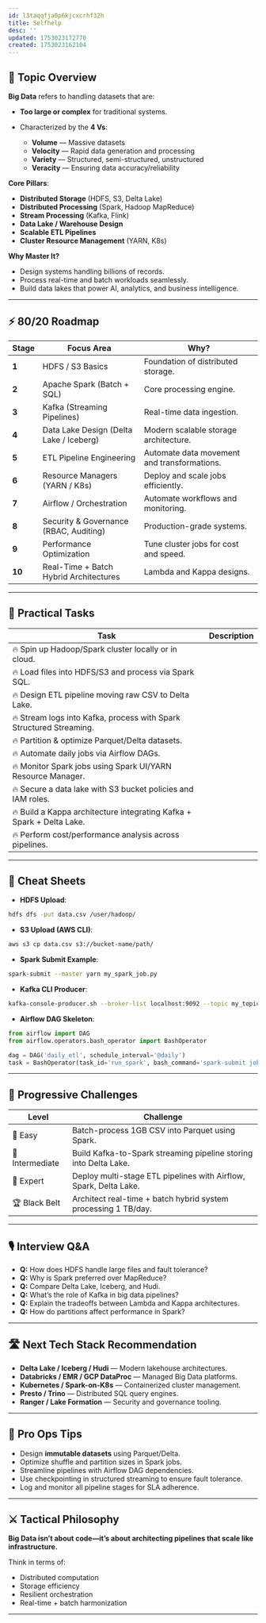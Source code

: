 ```yaml
---
id: l3taqqfja0p6kjcxcrhf32h
title: Selfhelp
desc: ''
updated: 1753023172770
created: 1753023162104
---
```


## 📌 Topic Overview

**Big Data** refers to handling datasets that are:

* **Too large or complex** for traditional systems.
* Characterized by the **4 Vs**:

  * **Volume** — Massive datasets
  * **Velocity** — Rapid data generation and processing
  * **Variety** — Structured, semi-structured, unstructured
  * **Veracity** — Ensuring data accuracy/reliability

**Core Pillars**:

* **Distributed Storage** (HDFS, S3, Delta Lake)
* **Distributed Processing** (Spark, Hadoop MapReduce)
* **Stream Processing** (Kafka, Flink)
* **Data Lake / Warehouse Design**
* **Scalable ETL Pipelines**
* **Cluster Resource Management** (YARN, K8s)

**Why Master It?**

* Design systems handling billions of records.
* Process real-time and batch workloads seamlessly.
* Build data lakes that power AI, analytics, and business intelligence.

---

## ⚡ 80/20 Roadmap

| Stage  | Focus Area                              | Why?                                        |
| ------ | --------------------------------------- | ------------------------------------------- |
| **1**  | HDFS / S3 Basics                        | Foundation of distributed storage.          |
| **2**  | Apache Spark (Batch + SQL)              | Core processing engine.                     |
| **3**  | Kafka (Streaming Pipelines)             | Real-time data ingestion.                   |
| **4**  | Data Lake Design (Delta Lake / Iceberg) | Modern scalable storage architecture.       |
| **5**  | ETL Pipeline Engineering                | Automate data movement and transformations. |
| **6**  | Resource Managers (YARN / K8s)          | Deploy and scale jobs efficiently.          |
| **7**  | Airflow / Orchestration                 | Automate workflows and monitoring.          |
| **8**  | Security & Governance (RBAC, Auditing)  | Production-grade systems.                   |
| **9**  | Performance Optimization                | Tune cluster jobs for cost and speed.       |
| **10** | Real-Time + Batch Hybrid Architectures  | Lambda and Kappa designs.                   |

---

## 🚀 Practical Tasks

| Task                                                                  | Description |
| --------------------------------------------------------------------- | ----------- |
| 🔥 Spin up Hadoop/Spark cluster locally or in cloud.                  |             |
| 🔥 Load files into HDFS/S3 and process via Spark SQL.                 |             |
| 🔥 Design ETL pipeline moving raw CSV to Delta Lake.                  |             |
| 🔥 Stream logs into Kafka, process with Spark Structured Streaming.   |             |
| 🔥 Partition & optimize Parquet/Delta datasets.                       |             |
| 🔥 Automate daily jobs via Airflow DAGs.                              |             |
| 🔥 Monitor Spark jobs using Spark UI/YARN Resource Manager.           |             |
| 🔥 Secure a data lake with S3 bucket policies and IAM roles.          |             |
| 🔥 Build a Kappa architecture integrating Kafka + Spark + Delta Lake. |             |
| 🔥 Perform cost/performance analysis across pipelines.                |             |

---

## 🧾 Cheat Sheets

* **HDFS Upload**:

```bash
hdfs dfs -put data.csv /user/hadoop/
```

* **S3 Upload (AWS CLI)**:

```bash
aws s3 cp data.csv s3://bucket-name/path/
```

* **Spark Submit Example**:

```bash
spark-submit --master yarn my_spark_job.py
```

* **Kafka CLI Producer**:

```bash
kafka-console-producer.sh --broker-list localhost:9092 --topic my_topic
```

* **Airflow DAG Skeleton**:

```python
from airflow import DAG
from airflow.operators.bash_operator import BashOperator

dag = DAG('daily_etl', schedule_interval='@daily')
task = BashOperator(task_id='run_spark', bash_command='spark-submit job.py', dag=dag)
```

---

## 🎯 Progressive Challenges

| Level           | Challenge                                                         |
| --------------- | ----------------------------------------------------------------- |
| 🥉 Easy         | Batch-process 1GB CSV into Parquet using Spark.                   |
| 🥈 Intermediate | Build Kafka-to-Spark streaming pipeline storing into Delta Lake.  |
| 🥇 Expert       | Deploy multi-stage ETL pipelines with Airflow, Spark, Delta Lake. |
| 🏆 Black Belt   | Architect real-time + batch hybrid system processing 1 TB/day.    |

---

## 🎙️ Interview Q\&A

* **Q:** How does HDFS handle large files and fault tolerance?
* **Q:** Why is Spark preferred over MapReduce?
* **Q:** Compare Delta Lake, Iceberg, and Hudi.
* **Q:** What’s the role of Kafka in big data pipelines?
* **Q:** Explain the tradeoffs between Lambda and Kappa architectures.
* **Q:** How do partitions affect performance in Spark?

---

## 🛣️ Next Tech Stack Recommendation

* **Delta Lake / Iceberg / Hudi** — Modern lakehouse architectures.
* **Databricks / EMR / GCP DataProc** — Managed Big Data platforms.
* **Kubernetes / Spark-on-K8s** — Containerized cluster management.
* **Presto / Trino** — Distributed SQL query engines.
* **Ranger / Lake Formation** — Security and governance tooling.

---

## 🎩 Pro Ops Tips

* Design **immutable datasets** using Parquet/Delta.
* Optimize shuffle and partition sizes in Spark jobs.
* Streamline pipelines with Airflow DAG dependencies.
* Use checkpointing in structured streaming to ensure fault tolerance.
* Log and monitor all pipeline stages for SLA adherence.

---

## ⚔️ Tactical Philosophy

**Big Data isn’t about code—it’s about architecting pipelines that scale like infrastructure.**

Think in terms of:

* Distributed computation
* Storage efficiency
* Resilient orchestration
* Real-time + batch harmonization

---
